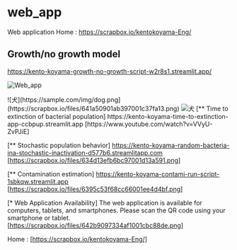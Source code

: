 # web_app

Web application
Home : https://scrapbox.io/kentokoyama-Eng/

## Growth/no growth model
https://kento-koyama-growth-no-growth-script-w2r8s1.streamlit.app/
<p><img src="https://scrapbox.io/files/641a50901ab397001c37fa13.png" alt="Web_app"/></p>
![犬](https://sample.com/img/dog.png](https://scrapbox.io/files/641a50901ab397001c37fa13.png)
<img src="https://sample.com/img/dog.png" alt="犬">
[** Time to extinction of bacterial population]
https://kento-koyama-time-to-extinction-app-ccbpup.streamlit.app
[https://www.youtube.com/watch?v=VVyU-ZvPJiE]

[** Stochastic population behavior]
https://kento-koyama-random-bacteria-ina-stochastic-inactivation-d577b6.streamlitapp.com
[https://scrapbox.io/files/634d13efb6bc97001d13a591.png]

[** Contamination estimation]
https://kento-koyama-contami-run-script-1sbkqw.streamlit.app
[https://scrapbox.io/files/6395c53f68cc66001ee4d4bf.png]



[* Web Application Availability]
The web application is available for computers, tablets, and smartphones.
 Please scan the QR code using your smartphone or tablet.
[https://scrapbox.io/files/642b9097334af1001cbc88de.png]

Home : [https://scrapbox.io/kentokoyama-Eng/]


